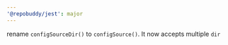 ```yaml
---
'@repobuddy/jest': major
---
```


rename `configSourceDir()` to `configSource()`.
It now accepts multiple `dir`
